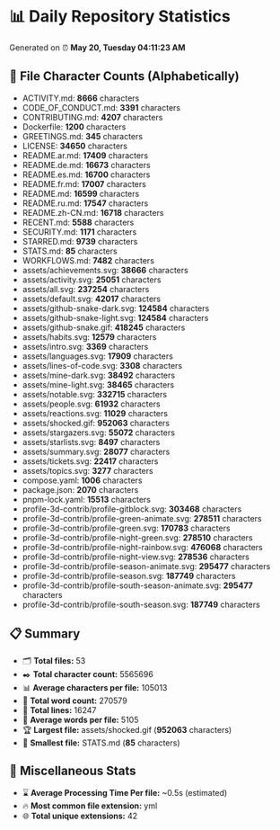 # 📊 Daily Repository Statistics
Generated on ⏰ **May 20, Tuesday 04:11:23 AM**

## 📂 File Character Counts (Alphabetically)
- ACTIVITY.md: **8666** characters
- CODE_OF_CONDUCT.md: **3391** characters
- CONTRIBUTING.md: **4207** characters
- Dockerfile: **1200** characters
- GREETINGS.md: **345** characters
- LICENSE: **34650** characters
- README.ar.md: **17409** characters
- README.de.md: **16673** characters
- README.es.md: **16700** characters
- README.fr.md: **17007** characters
- README.md: **16599** characters
- README.ru.md: **17547** characters
- README.zh-CN.md: **16718** characters
- RECENT.md: **5588** characters
- SECURITY.md: **1171** characters
- STARRED.md: **9739** characters
- STATS.md: **85** characters
- WORKFLOWS.md: **7482** characters
- assets/achievements.svg: **38666** characters
- assets/activity.svg: **25051** characters
- assets/all.svg: **237254** characters
- assets/default.svg: **42017** characters
- assets/github-snake-dark.svg: **124584** characters
- assets/github-snake-light.svg: **124584** characters
- assets/github-snake.gif: **418245** characters
- assets/habits.svg: **12579** characters
- assets/intro.svg: **3369** characters
- assets/languages.svg: **17909** characters
- assets/lines-of-code.svg: **3308** characters
- assets/mine-dark.svg: **38492** characters
- assets/mine-light.svg: **38465** characters
- assets/notable.svg: **332715** characters
- assets/people.svg: **61932** characters
- assets/reactions.svg: **11029** characters
- assets/shocked.gif: **952063** characters
- assets/stargazers.svg: **55072** characters
- assets/starlists.svg: **8497** characters
- assets/summary.svg: **28077** characters
- assets/tickets.svg: **22417** characters
- assets/topics.svg: **3277** characters
- compose.yaml: **1006** characters
- package.json: **2070** characters
- pnpm-lock.yaml: **15513** characters
- profile-3d-contrib/profile-gitblock.svg: **303468** characters
- profile-3d-contrib/profile-green-animate.svg: **278511** characters
- profile-3d-contrib/profile-green.svg: **170783** characters
- profile-3d-contrib/profile-night-green.svg: **278510** characters
- profile-3d-contrib/profile-night-rainbow.svg: **476068** characters
- profile-3d-contrib/profile-night-view.svg: **278536** characters
- profile-3d-contrib/profile-season-animate.svg: **295477** characters
- profile-3d-contrib/profile-season.svg: **187749** characters
- profile-3d-contrib/profile-south-season-animate.svg: **295477** characters
- profile-3d-contrib/profile-south-season.svg: **187749** characters

## 📋 Summary
- 🗂️ **Total files:** 53
- ✒️ **Total character count:** 5565696
- 📊 **Average characters per file:** 105013
- 📝 **Total word count:** 270579
- 🧾 **Total lines:** 16247
- 📐 **Average words per file:** 5105
- 🏆 **Largest file:** assets/shocked.gif (**952063** characters)
- 🥉 **Smallest file:** STATS.md (**85** characters)

## 🌟 Miscellaneous Stats
- ⌛ **Average Processing Time Per file:** ~0.5s (estimated)
- 🔥 **Most common file extension:** yml
- 🌐 **Total unique extensions:** 42
